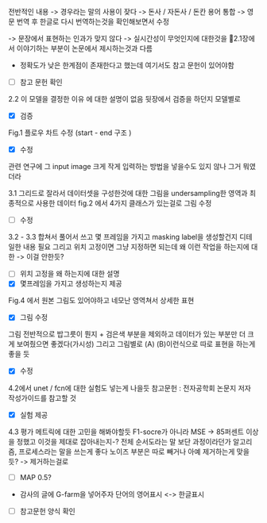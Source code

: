 전반적인 내용 
-> 경우라는 말의 사용이 잦다
-> 돈사 / 자돈사 / 돈칸 용어 통합 
-> 영문 번역 후 한글로 다시 번역하는것을 확인해보면서 수정

-> 문장에서 표현하는 인과가 맞지 않다
-> 실시간성이 무엇인지에 대한것을 
2.1장에서 이야기하는 부분이 논문에서 제시하는것과 다름
+ 정확도가 낮은 한계점이 존재한다고 했는데 여기서도 참고 문헌이 있어야함
- [ ] 참고 문헌 확인

2.2 이 모델을 결정한 이유 에 대한 설명이 없음 
뒷장에서 검증을 하던지 모델별로 
- [x] 검증 

Fig.1 플로우 차트 수정 (start - end 구조 )
- [x] 수정 

관련 연구에 그 input image 크게 작게 입력하는 방법을 넣을수도 있지 않나 그거 뭐였더라



3.1
그리드로 잘라서 데이터셋을 구성한것에 대한 그림을 
undersampling한 영역과 최종적으로 사용한 데이터
fig.2 에서 4가지 클래스가 있는걸로 그림 수정
- [ ] 수정 

3.2 - 3.3 합쳐서 풀어서 쓰고
몇 프레임을 가지고 masking label을 생성할건지 디테일한 내용 필요
그리고 위치 고정이면 그냥 지정하면 되는데 왜 이런 작업을 하는지에 대한 -> 이걸 안한듯?
- [ ] 위치 고정을 왜 하는지에 대한 설명 
- [x] 몇프레임을 가지고 생성하는지 제공

Fig.4 에서 원본 그림도 있어야하고 네모난 영역쳐서 상세한 표현
- [x] 그림 수정

그림 전반적으로 밥그릇이 뭔지 + 검은색 부분을 제외하고 데이터가 있는 부분만 더 크게 보여줬으면 좋겠다(가시성)
그리고 그림별로 (A) (B)이런식으로 따로 표현을 하는게 좋을 듯
- [x] 수정

4.2에서 unet / fcn에 대한 실험도 넣는게 나을듯
참고문헌 : 전자공학회 논문지 저자 작성가이드를 참고할 것 
- [x] 실험 제공

4.3 평가 메트릭에 대한 고민을 해봐야할듯
F1-socre가 아니라 MSE
-> 85퍼센트 이상을 정했고 이것을 제대로 잡아내는지-? 
전체 순서도라는 말 보단 과정이라던가 알고리즘, 프로세스라는 말을 쓰는게 좋다
노이즈 부분은 따로 빼거나 아예 제거하는게 맞을듯? -> 제거하는걸로
- [ ] MAP 0.5?

+ 감사의 글에 G-farm을 넣어주자
단어의 영어표시 <-> 한글표시
- [ ] 참고문헌 양식 확인
